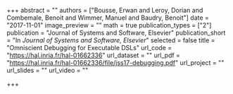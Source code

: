 +++
abstract = ""
authors = ["Bousse, Erwan and Leroy, Dorian and Combemale, Benoit and Wimmer, Manuel and Baudry, Benoit"]
date = "2017-11-01"
image_preview = ""
math = true
publication_types = ["2"]
publication = "Journal of Systems and Software, Elsevier"
publication_short = "In *Journal of Systems and Software, Elsevier*"
selected = false
title = "Omniscient Debugging for Executable DSLs"
url_code = "https://hal.inria.fr/hal-01662336"
url_dataset = ""
url_pdf = "https://hal.inria.fr/hal-01662336/file/jss17-debugging.pdf"
url_project = ""
url_slides = ""
url_video = ""

+++
